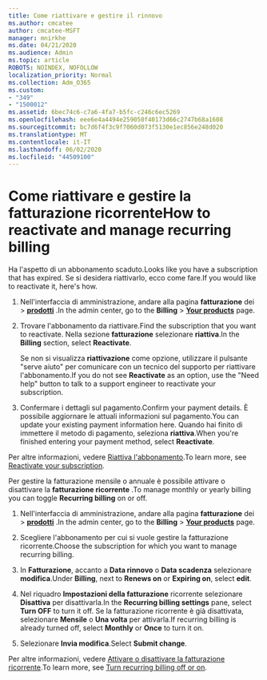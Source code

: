 ```yaml
---
title: Come riattivare e gestire il rinnovo
ms.author: cmcatee
author: cmcatee-MSFT
manager: mnirkhe
ms.date: 04/21/2020
ms.audience: Admin
ms.topic: article
ROBOTS: NOINDEX, NOFOLLOW
localization_priority: Normal
ms.collection: Adm_O365
ms.custom:
- "349"
- "1500012"
ms.assetid: 6bec74c6-c7a6-4fa7-b5fc-c246c6ec5269
ms.openlocfilehash: eee6e4a4494e259050f40173d66c2747b68a1608
ms.sourcegitcommit: bc7d6f4f3c9f7060d073f5130e1ec856e248d020
ms.translationtype: MT
ms.contentlocale: it-IT
ms.lasthandoff: 06/02/2020
ms.locfileid: "44509100"
---
```

# <a name="how-to-reactivate-and-manage-recurring-billing"></a><span data-ttu-id="7ce3f-102">Come riattivare e gestire la fatturazione ricorrente</span><span class="sxs-lookup"><span data-stu-id="7ce3f-102">How to reactivate and manage recurring billing</span></span>

<span data-ttu-id="7ce3f-103">Ha l'aspetto di un abbonamento scaduto.</span><span class="sxs-lookup"><span data-stu-id="7ce3f-103">Looks like you have a subscription that has expired.</span></span> <span data-ttu-id="7ce3f-104">Se si desidera riattivarlo, ecco come fare.</span><span class="sxs-lookup"><span data-stu-id="7ce3f-104">If you would like to reactivate it, here's how.</span></span>
  
1. <span data-ttu-id="7ce3f-105">Nell'interfaccia di amministrazione, andare alla pagina **fatturazione** dei \> **[prodotti](https://go.microsoft.com/fwlink/p/?linkid=842054)** .</span><span class="sxs-lookup"><span data-stu-id="7ce3f-105">In the admin center, go to the **Billing** \> **[Your products](https://go.microsoft.com/fwlink/p/?linkid=842054)** page.</span></span>

2. <span data-ttu-id="7ce3f-106">Trovare l'abbonamento da riattivare.</span><span class="sxs-lookup"><span data-stu-id="7ce3f-106">Find the subscription that you want to reactivate.</span></span> <span data-ttu-id="7ce3f-107">Nella sezione **fatturazione** selezionare **riattiva**.</span><span class="sxs-lookup"><span data-stu-id="7ce3f-107">In the **Billing** section, select  **Reactivate**.</span></span>

    <span data-ttu-id="7ce3f-108">Se non si visualizza **riattivazione** come opzione, utilizzare il pulsante "serve aiuto" per comunicare con un tecnico del supporto per riattivare l'abbonamento.</span><span class="sxs-lookup"><span data-stu-id="7ce3f-108">If you do not see **Reactivate** as an option, use the "Need help" button to talk to a support engineer to reactivate your subscription.</span></span>

3. <span data-ttu-id="7ce3f-109">Confermare i dettagli sul pagamento.</span><span class="sxs-lookup"><span data-stu-id="7ce3f-109">Confirm your payment details.</span></span> <span data-ttu-id="7ce3f-110">È possibile aggiornare le attuali informazioni sul pagamento.</span><span class="sxs-lookup"><span data-stu-id="7ce3f-110">You can update your existing payment information here.</span></span> <span data-ttu-id="7ce3f-111">Quando hai finito di immettere il metodo di pagamento, seleziona **riattiva**.</span><span class="sxs-lookup"><span data-stu-id="7ce3f-111">When you're finished entering your payment method, select **Reactivate**.</span></span>

<span data-ttu-id="7ce3f-112">Per altre informazioni, vedere [Riattiva l'abbonamento](https://docs.microsoft.com/microsoft-365/commerce/subscriptions-and-billing/reactivate-your-subscription).</span><span class="sxs-lookup"><span data-stu-id="7ce3f-112">To learn more, see [Reactivate your subscription](https://docs.microsoft.com/microsoft-365/commerce/subscriptions-and-billing/reactivate-your-subscription).</span></span> 

<span data-ttu-id="7ce3f-113">Per gestire la fatturazione mensile o annuale è possibile attivare o disattivare la **fatturazione ricorrente** .</span><span class="sxs-lookup"><span data-stu-id="7ce3f-113">To manage monthly or yearly billing you can toggle **Recurring billing** on or off.</span></span>
  
1. <span data-ttu-id="7ce3f-114">Nell'interfaccia di amministrazione, andare alla pagina **fatturazione** dei \> **[prodotti](https://go.microsoft.com/fwlink/p/?linkid=842054)** .</span><span class="sxs-lookup"><span data-stu-id="7ce3f-114">In the admin center, go to the **Billing** \> **[Your products](https://go.microsoft.com/fwlink/p/?linkid=842054)** page.</span></span>

2. <span data-ttu-id="7ce3f-115">Scegliere l'abbonamento per cui si vuole gestire la fatturazione ricorrente.</span><span class="sxs-lookup"><span data-stu-id="7ce3f-115">Choose the subscription for which you want to manage recurring billing.</span></span>

3. <span data-ttu-id="7ce3f-116">In **Fatturazione**, accanto a **Data rinnovo** o **Data scadenza** selezionare **modifica**.</span><span class="sxs-lookup"><span data-stu-id="7ce3f-116">Under **Billing**, next to **Renews on** or **Expiring on**, select **edit**.</span></span>

4. <span data-ttu-id="7ce3f-117">Nel riquadro **Impostazioni della fatturazione** ricorrente selezionare **Disattiva** per disattivarla.</span><span class="sxs-lookup"><span data-stu-id="7ce3f-117">In the **Recurring billing settings** pane, select **Turn OFF** to turn it off.</span></span> <span data-ttu-id="7ce3f-118">Se la fatturazione ricorrente è già disattivata, selezionare **Mensile** o **Una volta** per attivarla.</span><span class="sxs-lookup"><span data-stu-id="7ce3f-118">If recurring billing is already turned off, select **Monthly** or **Once** to turn it on.</span></span>

5. <span data-ttu-id="7ce3f-119">Selezionare **Invia modifica**.</span><span class="sxs-lookup"><span data-stu-id="7ce3f-119">Select **Submit change**.</span></span>

<span data-ttu-id="7ce3f-120">Per altre informazioni, vedere [Attivare o disattivare la fatturazione ricorrente](https://docs.microsoft.com/microsoft-365/commerce/subscriptions/renew-your-subscription#turn-recurring-billing-off-or-on).</span><span class="sxs-lookup"><span data-stu-id="7ce3f-120">To learn more, see [Turn recurring billing off or on](https://docs.microsoft.com/microsoft-365/commerce/subscriptions/renew-your-subscription#turn-recurring-billing-off-or-on).</span></span>